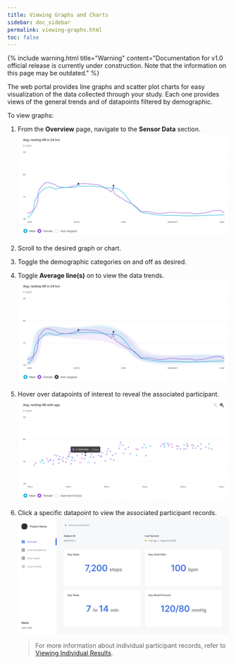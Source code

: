 ```yaml
---
title: Viewing Graphs and Charts
sidebar: doc_sidebar
permalink: viewing-graphs.html
toc: false
---
```


{% include warning.html title="Warning" content="Documentation for v1.0 official release is currently under construction. Note that the information on this page may be outdated." %}

The web portal provides line graphs and scatter plot charts for easy visualization of the data collected through your study. Each one provides views of the general trends and of datapoints filtered by demographic.

To view graphs:

1. From the **Overview** page, navigate to the **Sensor Data** section.
    ![viewing-graphs-1](../../../images/viewing-graphs-1.png)
2. Scroll to the desired graph or chart.
3. Toggle the demographic categories on and off as desired.
4. Toggle **Average line(s)** on to view the data trends.
    ![viewing-graphs-2](../../../images/viewing-graphs-2.png)
5. Hover over datapoints of interest to reveal the associated participant.
    ![viewing-graphs-3](../../../images/viewing-graphs-3.png)
6. Click a specific datapoint to view the associated participant records.
    ![viewing-graphs-4](../../../images/viewing-graphs-4.png)

    > For more information about individual participant records, refer to [Viewing Individual Results](./viewing-individual-results.md).
